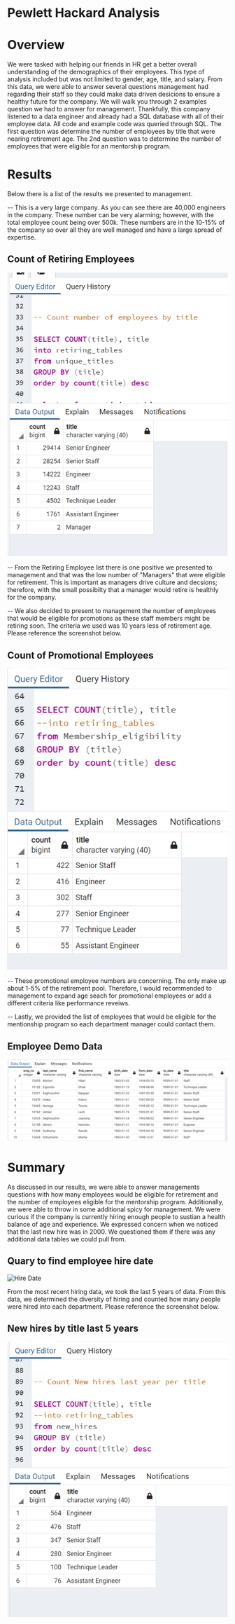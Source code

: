 # Pewlett Hackard Analysis

# Overview 

We were tasked with helping our friends in HR get a better overall understanding of the demographics of their employees. This type of analysis included but was not limited to gender, age, title, and salary. From this data, we were able to answer several questions management had regarding their staff so they could make data driven desicions to ensure a healthy future for the company. We will walk you through 2 examples question we had to answer for management. Thankfully, this company listened to a data engineer and already had a SQL database with all of their employee data. All code and example code was queried through SQL. The first question was determine the number of employees by title that were nearing retirement age. The 2nd question was to determine the number of employees that were eligible for an mentorship program. 

# Results 

Below there is a list of the results we presented to management. 

-- This is a very large company. As you can see there are 40,000 engineers in the company. These number can be very alarming; however, with the total employee count being over 500k. These numbers are in the 10-15% of the company so over all they are well managed and have a large spread of expertise. 

## Count of Retiring Employees

![Count of Reitre Employees](https://github.com/mccoycory/Pewlett-Hackard-Analysis/blob/main/Count%20of%20retiring%20employees%20by%20title.png)

-- From the Retiring Employee list there is one positive we presented to management and that was the low number of "Managers" that were eligible for retirement. This is important as managers drive culture and decsions; therefore, with the small possibilty that a manager would retire is healthly for the company. 

-- We also decided to present to management the number of employees that would be eligible for promotions as these staff members might be retiring soon. The criteria we used was 10 years less of retirement age. Please reference the screenshot below. 

## Count of Promotional Employees 

![Promotional Employees](https://github.com/mccoycory/Pewlett-Hackard-Analysis/blob/main/Count%20Membership.png)

-- These promotional employee numbers are concerning. The only make up about 1-5% of the retirement pool. Therefore, I would recommended to management to expand age seach for promotional employees or add a different criteria like performance reveiws. 

-- Lastly, we provided the list of employees that would be eligible for the mentionship program so each department manager could contact them.

## Employee Demo Data

![Employee Data](https://github.com/mccoycory/Pewlett-Hackard-Analysis/blob/main/Membership.png)

# Summary 

As discussed in our results, we were able to answer managements questions with how many employees would be eligible for retirement and the number of employees eligible for the mentorship program. Additionally, we were able to throw in some additional spicy for management. We were curious if the company is currently hiring enough people to sustian a health balance of age and experience. We expressed concern when we noticed that the last new hire was in 2000. We questioned them if there was any additional data tables we could pull from. 

## Quary to find employee hire date 

![Hire Date]()

From the most recent hiring data, we took the last 5 years of data. From this data, we determined the diversity of hiring and counted how many people were hired into each department. Please reference the screenshot below.

## New hires by title last 5 years

![New hires by title](https://github.com/mccoycory/Pewlett-Hackard-Analysis/blob/main/Count%20of%20New%20hire%202002.png)


